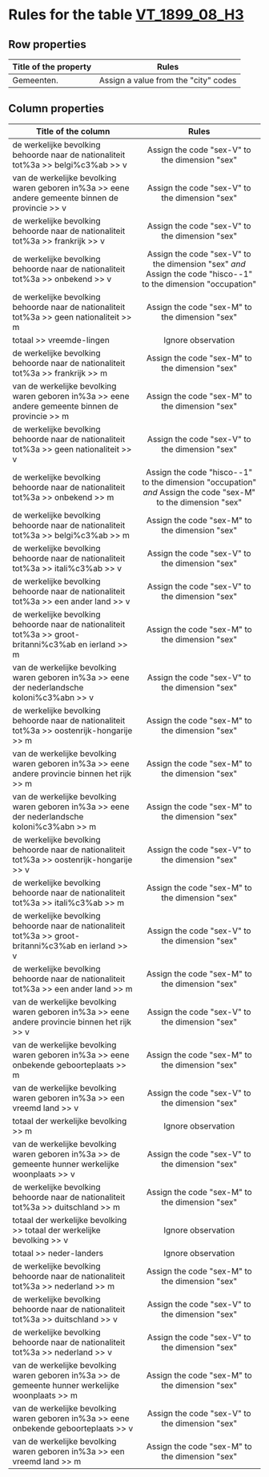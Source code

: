 # Rules for the table [VT_1899_08_H3](https://github.com/cgueret/DataDump/blob/master/xls-marked/VT_1899_08_H3_marked.xls?raw=true)
## Row properties
| Title of the property | Rules |
| --------------------- |:-----:|
| Gemeenten. | Assign a value from the "city" codes |
## Column properties
| Title of the column | Rules |
| --------------------- |:-----:|
| de werkelijke bevolking behoorde naar de nationaliteit tot%3a >> belgi%c3%ab >> v | Assign the code "sex-V" to the dimension "sex" |
| van de werkelijke bevolking waren geboren in%3a >> eene andere gemeente binnen de provincie >> v | Assign the code "sex-V" to the dimension "sex" |
| de werkelijke bevolking behoorde naar de nationaliteit tot%3a >> frankrijk >> v | Assign the code "sex-V" to the dimension "sex" |
| de werkelijke bevolking behoorde naar de nationaliteit tot%3a >> onbekend >> v | Assign the code "sex-V" to the dimension "sex" *and* Assign the code "hisco--1" to the dimension "occupation" |
| de werkelijke bevolking behoorde naar de nationaliteit tot%3a >> geen nationaliteit >> m | Assign the code "sex-M" to the dimension "sex" |
| totaal >> vreemde-lingen | Ignore observation |
| de werkelijke bevolking behoorde naar de nationaliteit tot%3a >> frankrijk >> m | Assign the code "sex-M" to the dimension "sex" |
| van de werkelijke bevolking waren geboren in%3a >> eene andere gemeente binnen de provincie >> m | Assign the code "sex-M" to the dimension "sex" |
| de werkelijke bevolking behoorde naar de nationaliteit tot%3a >> geen nationaliteit >> v | Assign the code "sex-V" to the dimension "sex" |
| de werkelijke bevolking behoorde naar de nationaliteit tot%3a >> onbekend >> m | Assign the code "hisco--1" to the dimension "occupation" *and* Assign the code "sex-M" to the dimension "sex" |
| de werkelijke bevolking behoorde naar de nationaliteit tot%3a >> belgi%c3%ab >> m | Assign the code "sex-M" to the dimension "sex" |
| de werkelijke bevolking behoorde naar de nationaliteit tot%3a >> itali%c3%ab >> v | Assign the code "sex-V" to the dimension "sex" |
| de werkelijke bevolking behoorde naar de nationaliteit tot%3a >> een ander land >> v | Assign the code "sex-V" to the dimension "sex" |
| de werkelijke bevolking behoorde naar de nationaliteit tot%3a >> groot-britanni%c3%ab en ierland >> m | Assign the code "sex-M" to the dimension "sex" |
| van de werkelijke bevolking waren geboren in%3a >> eene der nederlandsche koloni%c3%abn >> v | Assign the code "sex-V" to the dimension "sex" |
| de werkelijke bevolking behoorde naar de nationaliteit tot%3a >> oostenrijk-hongarije >> m | Assign the code "sex-M" to the dimension "sex" |
| van de werkelijke bevolking waren geboren in%3a >> eene andere provincie binnen het rijk >> m | Assign the code "sex-M" to the dimension "sex" |
| van de werkelijke bevolking waren geboren in%3a >> eene der nederlandsche koloni%c3%abn >> m | Assign the code "sex-M" to the dimension "sex" |
| de werkelijke bevolking behoorde naar de nationaliteit tot%3a >> oostenrijk-hongarije >> v | Assign the code "sex-V" to the dimension "sex" |
| de werkelijke bevolking behoorde naar de nationaliteit tot%3a >> itali%c3%ab >> m | Assign the code "sex-M" to the dimension "sex" |
| de werkelijke bevolking behoorde naar de nationaliteit tot%3a >> groot-britanni%c3%ab en ierland >> v | Assign the code "sex-V" to the dimension "sex" |
| de werkelijke bevolking behoorde naar de nationaliteit tot%3a >> een ander land >> m | Assign the code "sex-M" to the dimension "sex" |
| van de werkelijke bevolking waren geboren in%3a >> eene andere provincie binnen het rijk >> v | Assign the code "sex-V" to the dimension "sex" |
| van de werkelijke bevolking waren geboren in%3a >> eene onbekende geboorteplaats >> m | Assign the code "sex-M" to the dimension "sex" |
| van de werkelijke bevolking waren geboren in%3a >> een vreemd land >> v | Assign the code "sex-V" to the dimension "sex" |
| totaal der werkelijke bevolking >> m | Ignore observation |
| van de werkelijke bevolking waren geboren in%3a >> de gemeente hunner werkelijke woonplaats >> v | Assign the code "sex-V" to the dimension "sex" |
| de werkelijke bevolking behoorde naar de nationaliteit tot%3a >> duitschland >> m | Assign the code "sex-M" to the dimension "sex" |
| totaal der werkelijke bevolking >> totaal der werkelijke bevolking >> v | Ignore observation |
| totaal >> neder-landers | Ignore observation |
| de werkelijke bevolking behoorde naar de nationaliteit tot%3a >> nederland >> m | Assign the code "sex-M" to the dimension "sex" |
| de werkelijke bevolking behoorde naar de nationaliteit tot%3a >> duitschland >> v | Assign the code "sex-V" to the dimension "sex" |
| de werkelijke bevolking behoorde naar de nationaliteit tot%3a >> nederland >> v | Assign the code "sex-V" to the dimension "sex" |
| van de werkelijke bevolking waren geboren in%3a >> de gemeente hunner werkelijke woonplaats >> m | Assign the code "sex-M" to the dimension "sex" |
| van de werkelijke bevolking waren geboren in%3a >> eene onbekende geboorteplaats >> v | Assign the code "sex-V" to the dimension "sex" |
| van de werkelijke bevolking waren geboren in%3a >> een vreemd land >> m | Assign the code "sex-M" to the dimension "sex" |
